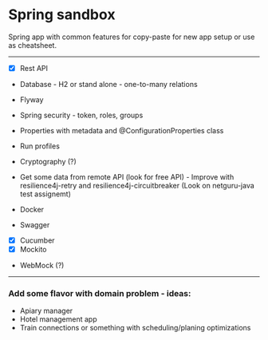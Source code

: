 # Spring sandbox

Spring app with common features for copy-paste for new app setup or use as cheatsheet.

---

- [x] Rest API 

- Database - H2 or stand alone - one-to-many relations
- Flyway

- Spring security - token, roles, groups

- Properties with metadata and @ConfigurationProperties class

- Run profiles 
- Cryptography (?)

- Get some data from remote API (look for free API) - Improve with resilience4j-retry and  resilience4j-circuitbreaker (Look on netguru-java test assignemt)

- Docker

- Swagger

- [x] Cucumber
- [x] Mockito

- WebMock (?)

---

### Add some flavor with domain problem - ideas:
- Apiary manager
- Hotel management app
- Train connections or something with scheduling/planing optimizations 
